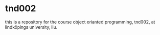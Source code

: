 # tnd002
this is a repository for the course object orianted programming, tnd002, at lindköpings university, liu. 
